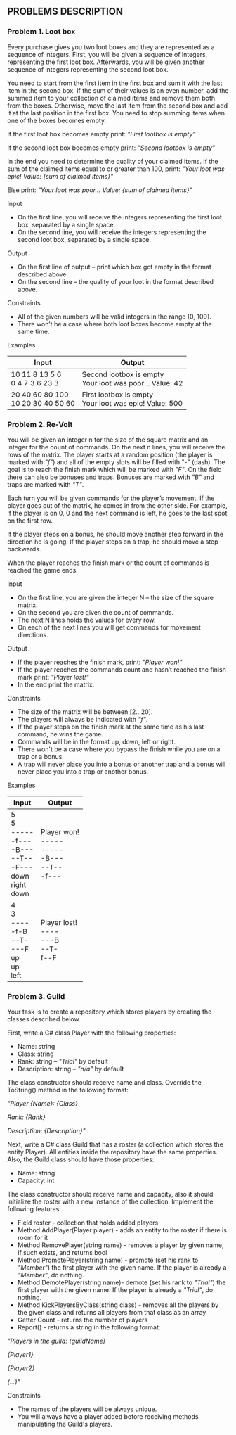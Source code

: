 ## PROBLEMS DESCRIPTION


### Problem 1.	Loot box
Every purchase gives you two loot boxes and they are represented as a sequence of integers. First, you will be given a sequence of integers, representing the first loot box. Afterwards, you will be given another sequence of integers representing the second loot box. 

You need to start from the first item in the first box and sum it with the last item in the second box. If the sum of their values is an even number, add the summed item to your collection of claimed items and remove them both from the boxes. Otherwise, move the last item from the second box and add it at the last position in the first box. You need to stop summing items when one of the boxes becomes empty.

If the first loot box becomes empty print: _"First lootbox is empty"_

If the second loot box becomes empty print: _"Second lootbox is empty"_

In the end you need to determine the quality of your claimed items. If the sum of the claimed items equal to or greater than 100, print: _"Your loot was epic! Value: {sum of claimed items}"_

Else print:	_"Your loot was poor... Value: {sum of claimed items}"_

Input
  +	On the first line, you will receive the integers representing the first loot box, separated by a single space. 
  +	On the second line, you will receive the integers representing the second loot box, separated by a single space.

Output
  +	On the first line of output – print which box got empty in the format described above.
  +	On the second line – the quality of your loot in the format described above.

Constraints
  +	All of the given numbers will be valid integers in the range [0, 100].
  +	There won’t be a case where both loot boxes become empty at the same time.

Examples

| Input     | Output |
| --------- | -----|
| 10 11 8 13 5 6 <br> 0 4 7 3 6 23 3 | Second lootbox is empty <br> Your loot was poor... Value: 42 |
| 20 40 60 80 100 <br> 10 20 30 40 50 60 | First lootbox is empty <br> Your loot was epic! Value: 500 |

### Problem 2.	Re-Volt
You will be given an integer n for the size of the square matrix and an integer for the count of commands. On the next n lines, you will receive the rows of the matrix. The player starts at a random position (the player is marked with _"f"_) and all of the empty slots will be filled with "-" (dash). The goal is to reach the finish mark which will be marked with _"F"_. On the field there can also be bonuses and traps. Bonuses are marked with _"B"_ and traps are marked with _"T"_.

Each turn you will be given commands for the player’s movement. If the player goes out of the matrix, he comes in from the other side. For example, if the player is on 0, 0 and the next command is left, he goes to the last spot on the first row.

If the player steps on a bonus, he should move another step forward in the direction he is going. If the player steps on a trap, he should move a step backwards.

When the player reaches the finish mark or the count of commands is reached the game ends.

Input
  +	On the first line, you are given the integer N – the size of the square matrix.
  +	On the second you are given the count of commands.
  +	The next N lines holds the values for every row.
  +	On each of the next lines you will get commands for movement directions.

Output
  +	If the player reaches the finish mark, print: _"Player won!"_
  +	If the player reaches the commands count and hasn’t reached the finish mark print: _"Player lost!"_
  +	In the end print the matrix.

Constraints
  +	The size of the matrix will be between [2…20].
  +	The players will always be indicated with _"f"_.
  +	If the player steps on the finish mark at the same time as his last command, he wins the game.
  +	Commands will be in the format up, down, left or right.
  +	There won't be a case where you bypass the finish while you are on a trap or a bonus.
  +	A trap will never place you into a bonus or another trap and a bonus will never place you into a trap or another bonus.

Examples

| Input     | Output |
| --------- | -----|
| 5 <br> 5 <br> ----- <br> -f--- <br> -B--- <br> --T-- <br> -F--- <br> down <br> right <br> down | Player won! <br> ----- <br> ----- <br> -B--- <br> --T-- <br> -f--- |
| 4 <br> 3 <br> ---- <br> -f-B <br> --T- <br> ---F <br> up <br> up <br> left | Player lost! <br> ---- <br> ---B <br> --T- <br> f--F |

### Problem 3.	Guild
Your task is to create a repository which stores players by creating the classes described below.

First, write a C# class Player with the following properties:
  +	Name: string
  +	Class: string
  +	Rank: string – _"Trial"_ by default
  +	Description: string – _"n/a"_ by default

The class constructor should receive name and class. Override the ToString() method in the following format:

_"Player {Name}: {Class}_

_Rank: {Rank}_

_Description: {Description}"_

Next, write a C# class Guild that has a roster (a collection which stores the entity Player). All entities inside the repository have the same properties. Also, the Guild class should have those properties:
  +	Name: string
  +	Capacity: int

The class constructor should receive name and capacity, also it should initialize the roster with a new instance of the collection. Implement the following features:
  +	Field roster - collection that holds added players
  +	Method AddPlayer(Player player) - adds an entity to the roster if there is room for it
  +	Method RemovePlayer(string name) - removes a player by given name, if such exists, and returns bool
  +	Method PromotePlayer(string name) - promote (set his rank to _"Member"_) the first player with the given name. If the player is already a _"Member"_, do nothing.
  +	Method DemotePlayer(string name)- demote (set his rank to _"Trial"_) the first player with the given name. If the player is already a _"Trial"_,  do nothing.
  +	Method KickPlayersByClass(string class) - removes all the players by the given class and returns all players from that class as an array
  +	Getter Count - returns the number of players
  +	Report() - returns a string in the following format:	

_"Players in the guild: {guildName}_

_{Player1}_

_{Player2}_

_(…)"_

Constraints
  +	The names of the players will be always unique.
  +	You will always have a player added before receiving methods manipulating the Guild's players.
